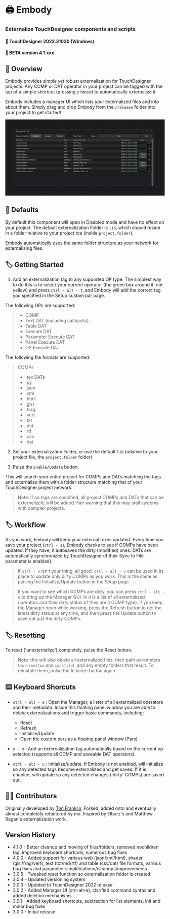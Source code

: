 # :printer: Embody
### Externalize TouchDesigner components and scripts 
#### :floppy_disk: TouchDesigner 2022.31030 (Windows)
#### :floppy_disk: BETA version 4.1.xxx

## :notebook_with_decorative_cover: Overview
Embody provides simple yet robust externalization for TouchDesigner projects. Any COMP or DAT operator in your project can be tagged with the tap of a simple shortcut (pressing `y` twice) to automatically externalize it. 

Embody includes a manager UI which lists your externalized files and info about them. Simply drag and drop Embody from the `/release` folder into your project to get started!

<img src='https://raw.githubusercontent.com/dylanroscover/Embody/master/img/screenshot1.jpg'>

## :page_with_curl: Defaults
By default this component will open in Disabled mode and have no effect on your project. The default externalization Folder is `lib`, which should reside in a folder relative to your project toe (inside `project.folder`).

Embody automatically uses the same folder structure as your network for externalizing files.

## :label: Getting Started
1. Add an externalization tag to any supported OP type. The simplest way to do this is to select your current operator (the green box around it, not yellow) and press `ctrl - alt - t`, and Embody will add the correct tag you specified in the Setup custom par page.

The following OPs are supported:
> - COMP
> - Text DAT (including callbacks)
> - Table DAT
> - Execute DAT
> - Parameter Execute DAT
> - Panel Execute DAT
> - OP Execute DAT

The following file formats are supported:
> COMPs
> - .tox
> DATs
> - .py
> - .json
> - .xml
> - .html
> - .glsl
> - .frag
> - .vert
> - .txt
> - .md
> - .rtf
> - .csv
> - .dat

2. Set your externalization Folder, or use the default `lib` (relative to your project file, the `project.folder` folder)

3. Pulse the `Enable/Update` button. 

This will search your entire project for COMPs and DATs matching the tags and externalize them with a folder structure matching that of your TouchDesigner project network.

> Note: if no tags are specified, all project COMPs and DATs that can be externalized, will be added. Fair warning that this may stall systems with complex projects.

## :label: Workflow
As you work, Embody will keep your external toxes updated. Every time you save your project (`ctrl - s`), Embody checks to see if COMPs have been updated. If they have, it autosaves the dirty (modified) ones. DATs are automatically synchronized by TouchDesigner (if their Sync to File parameter is enabled).

> If `ctrl - s` isn't your thing, all good. `ctrl - alt - u` can be used in its place to update only dirty COMPs as you work. This is the same as pulsing the Initialize/Update button in the Setup page.

> If you want to see which COMPs are dirty, you can press `ctrl - alt - e` to bring up the Manager GUI. In it is a list of all externalized operators and their dirty status (if they are a COMP type). If you keep the Manager open while working, press the Refresh button to get the latest dirty status at any time, and then press the Update button to save out just the dirty COMPs.


## :label: Resetting
To reset ('unexternalize') completely, pulse the Reset button.

> Note: this will also delete all externalized files, their path parameters (`externaltox` and `syncfile`), and any empty folders that result. To reinstate them, pulse the Initialize button again.

## :keyboard: Keyboard Shorcuts
- `ctrl - alt - e` :  Open the Manager, a lister of all externalized operators and their metadata. Inside this floating panel window you are able to delete externalizations and trigger basic commands, including:
	- Reset
	- Refresh
	- Initialize/Update
	- Open the custom pars as a floating panel window (Pars)

- `y - y` : Add an externalization tag automatically based on the current op selected (supports all COMP and saveable DAT operators).

- `ctrl - alt - u` : Initialize/update. If Embody is not enabled, will initialize so any detected tags become externalized and get saved. If it is enabled, will update so any detected changes ('dirty' COMPs) are saved out.

## :man_juggling: Contributors
Originally developed by [Tim Franklin](https://github.com/franklin113/). Forked, added onto and eventually almost completely refactored by me. Inspired by Elburz's and Matthew Ragan's externalization work.

## Version History
- 4.1.0 - Better cleanup and moving of files/folders, removed nochildren tag, improved keyboard shortcuts, numerous bug fixes
- 4.0.0 - Added support for various web (json/xml/html), shader (glsl/frag/vert), text (txt/md/rtf) and table (csv/dat) file formats, various bug fixes and parameter simplifications/cleanups/improvements
- 3.0.5 - Tweaked reset function so externalization folder is created
- 3.0.4 - Updated versioning system
- 3.0.3 - Updated to TouchDesigner 2022 release 
- 3.0.2 - Added Manager UI (ctrl-alt-e), clarified command syntax and added deletion mechanisms
- 3.0.1 - Added keyboard shortcuts, subtraction for list elements, init and minor bug fixes 
- 3.0.0 - Initial release
